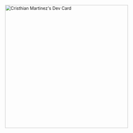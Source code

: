 <a href="https://app.daily.dev/warcrife"><img src="https://api.daily.dev/devcards/779e6b4c715040bc95cb60f01732ab4b.png?r=4bq" width="400" alt="Cristhian Martinez's Dev Card"/></a>

